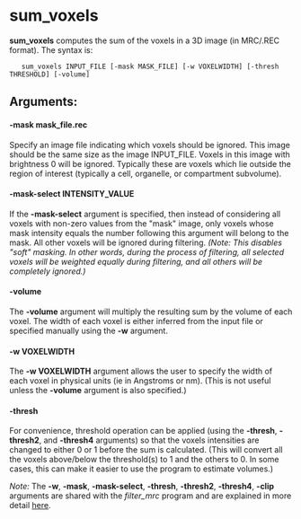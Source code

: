 sum_voxels
===========
**sum_voxels** computes the sum of the voxels in a 3D image
(in MRC/.REC format).  The syntax is:
```
   sum_voxels INPUT_FILE [-mask MASK_FILE] [-w VOXELWIDTH] [-thresh THRESHOLD] [-volume]
```

## Arguments:

#### -mask  mask_file.rec
  Specify an image file indicating which voxels should be ignored.
  This image should be the same size as the image INPUT_FILE.
  Voxels in this image with brightness 0 will be ignored.
  Typically these are voxels which lie outside the region of interest
  (typically a cell, organelle, or compartment subvolume).

#### -mask-select  INTENSITY_VALUE

If the **-mask-select** argument is specified, then instead of considering all
voxels with non-zero values from the "mask" image,
only voxels whose mask intensity equals the number following
this argument will belong to the mask.
All other voxels will be ignored during filtering.
*(Note: This disables "soft" masking.  In other words,
  during the process of filtering, all selected voxels will be weighted equally
  during filtering, and all others will be completely ignored.)*

#### -volume
The **-volume** argument will multiply the resulting sum by the
volume of each voxel.  The width of each voxel is either inferred from
the input file or specified manually using the **-w** argument.

#### -w VOXELWIDTH
The **-w VOXELWIDTH** argument allows the user to specify the width
of each voxel in physical units (ie in Angstroms or nm).
(This is not useful unless the **-volume** argument is also specified.)

#### -thresh
For convenience, threshold operation can be applied
(using the **-thresh**, **-thresh2**, and **-thresh4** arguments)
so that the voxels intensities are changed to either 0 or 1
before the sum is calculated.
(This will convert all the voxels above/below the threshold(s) to 1
 and the others to 0.  In some cases, this can make it easier to
 use the program to estimate volumes.)

*Note:* The **-w**, **-mask**, **-mask-select**,
**-thresh**, **-thresh2**, **-thresh4**, **-clip**
arguments are shared with the *filter_mrc* program
and are explained in more detail [here](./doc_filter_mrc.md).

